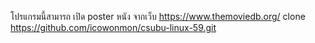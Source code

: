 โปรแกรมนี้สามารถ เปิด poster หนัง จากเว็บ https://www.themoviedb.org/
clone 
https://github.com/icowonmon/csubu-linux-59.git

